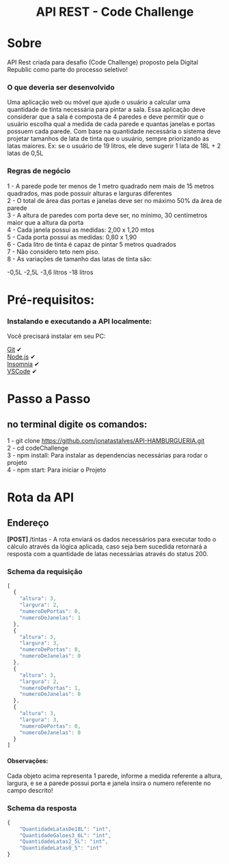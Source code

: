 <p align="center">
  <h1 align="center">API REST - Code Challenge</h1>
</p>  


# Sobre

API Rest criada para desafio (Code Challenge) proposto pela Digital Republic como parte do processo seletivo!

### O que deveria ser desenvolvido

Uma aplicação web ou móvel que ajude o usuário a calcular uma quantidade de tinta necessária para pintar a sala. Essa aplicação deve considerar que a sala é composta de 4 paredes e deve permitir que o usuário escolha qual a medida de cada parede e quantas janelas e portas possuem cada parede. Com base na quantidade necessária o sistema deve projetar tamanhos de lata de tinta que o usuário, sempre priorizando as latas maiores. Ex: se o usuário de 19 litros, ele deve sugerir 1 lata de 18L + 2 latas de 0,5L

### Regras de negócio

1 - A parede pode ter menos de 1 metro quadrado nem mais de 15 metros quadrados, mas pode possuir alturas e larguras diferentes<br>
2 - O total de área das portas e janelas deve ser no máximo 50% da área de parede<br>
3 - A altura de paredes com porta deve ser, no mínimo, 30 centímetros maior que a altura da porta<br>
4 - Cada janela possui as medidas: 2,00 x 1,20 mtos<br>
5 - Cada porta possui as medidas: 0,80 x 1,90<br>
6 - Cada litro de tinta é capaz de pintar 5 metros quadrados<br>
7 - Não considero teto nem piso.<br>
8 - As variações de tamanho das latas de tinta são:<br>

-0,5L
-2,5L
-3,6 litros
-18 litros

# Pré-requisitos:

### Instalando e executando a API localmente:

Você precisará instalar em seu PC: <br>

[Git](https://git-scm.com) ✔ <br>
[Node.js](https://nodejs.org/en/) ✔ <br>
[Insomnia](https://insomnia.rest/download) ✔ <br>
[VSCode](https://code.visualstudio.com/) ✔ <br>

# Passo a Passo
## no terminal digite os comandos:

1 - git clone https://github.com/jonatastalves/API-HAMBURGUERIA.git<br>
2 - cd codeChallenge<br>
3 - npm install: Para instalar as dependencias necessárias para rodar o projeto<br>
4 - npm start: Para iniciar o Projeto<br>

# Rota da API

## Endereço

<b>[POST] </b> /tintas - A rota enviará os dados necessários para executar todo o cálculo através da lógica aplicada, caso seja bem sucedida retornará a resposta com a quantidade de latas necessárias através do status 200. <br>

### Schema da requisição 

```javascript
[
  {
    "altura": 3,
    "largura": 2,
    "numeroDePortas": 0,
    "numeroDeJanelas": 1
  },
  {
    "altura": 3,
    "largura": 3,
    "numeroDePortas": 0,
    "numeroDeJanelas": 0
  },
  {
    "altura": 3,
    "largura": 2,
    "numeroDePortas": 1,
    "numeroDeJanelas": 0
  },
  {
    "altura": 3,
    "largura": 3,
    "numeroDePortas": 0,
    "numeroDeJanelas": 0
  }
]
```
<h4>Observações:</h4>
Cada objeto acima representa 1 parede, informe a medida referente a altura, largura, e se a parede possui porta e janela insira o numero referente no campo descrito!

### Schema da resposta 

```javascript
{
	"QuantidadeLatasDe18L": "int",
	"QuantidadeGaloes3_6L": "int",
	"QuantidadeLatas2_5L": "int",
	"QuantidadeLatas0_5": "int"
}

```

